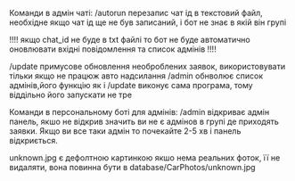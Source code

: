 Команди в  адмін чаті:
/autorun перезапис чат ід в текстовий файл, необхідне якщо чат ід ще не був записаний, і бот не знає в якій він групі

!!!! якщо chat_id не буде в txt файлі то бот не буде автоматично оновлювати вхідні повідомлення та список адмінів !!!!

/update примусове обновлення необроблених заявок, використовувати тільки якщо не працюж авто надсилання
/admin обнволює список адмінів,його функцію як і /update виконує сама програма, тому віддільно його запускати не тре 

Команди в персональному боті для адмінів:
/admin відкриває адмін панель, якшо не відкрив значить ви не є адмінов в групі  де приходять заявки.
Якщо ви все таки адмін то почекайте 2-5 хв і панель відкриється. 


unknown.jpg є дефолтною картинкою якшо нема реальних фоток, її не видаляти, вона повинна бути в database/CarPhotos/unknown.jpg